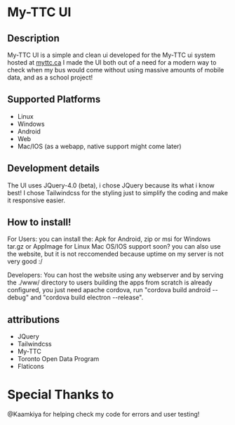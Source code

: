 # My-TTC UI
## Description
My-TTC UI is a simple and clean ui developed for the My-TTC ui system hosted at [myttc.ca](https://myttc.ca/)
I made the UI both out of a need for a modern way to check when my bus would come without using massive amounts of mobile data, and as a school project!
## Supported Platforms
  - Linux
  - Windows
  - Android
  - Web
  - Mac/IOS (as a webapp, native support might come later)
## Development details
The UI uses JQuery-4.0 (beta), i chose JQuery because its what i know best!
I chose Tailwindcss for the styling just to simplify the coding and make it responsive easier.
## How to install!
For Users:
  you can install the:
    Apk for Android,
    zip or msi for Windows
    tar.gz or AppImage for Linux
    Mac OS/IOS support soon?
    you can also use the website, but it is not reccomended because uptime on my server is not very good :/

Developers:
  You can host the website using any webserver and by serving the ./www/ directory to users
  building the apps from scratch is already configured, you just need apache cordova, run "cordova build android --debug" and "cordova build electron --release".

## attributions
  - JQuery
  - Tailwindcss
  - My-TTC
  - Toronto Open Data Program
  - Flaticons

# Special Thanks to
@Kaamkiya for helping check my code for errors and user testing!
